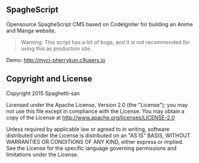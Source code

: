## SpagheScript
Opensource SpagheScript CMS based on CodeIgniter for building an Anime and Manga website.

> Warning: This script has a lot of bugs, and it is not recommended for using this as production site.


Demo: http://myci-pherrykun.c9users.io

## Copyright and License
Copyright 2015 Spaghetti-san

Licensed under the Apache License, Version 2.0 (the "License");
you may not use this file except in compliance with the License.
You may obtain a copy of the License at <http://www.apache.org/licenses/LICENSE-2.0>

Unless required by applicable law or agreed to in writing, software distributed under the License is distributed on an "AS IS" BASIS, WITHOUT WARRANTIES OR CONDITIONS OF ANY KIND, either express or implied. See the License for the specific language governing permissions and limitations under the License.
